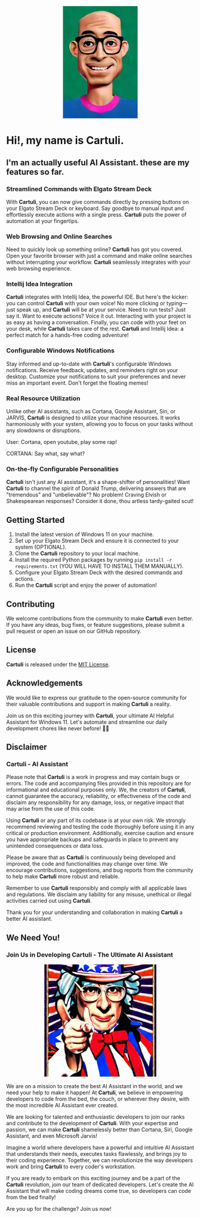 <!DOCTYPE html>
<html>
<body>
  <div style="text-align: center;">
    <img src="images/cartuli-logo-master.png" alt="Cartuli Logo" width="200" height="300">
  </div>

  <h1>Hi!, my name is <strong>Cartuli</strong>.</h1>

<h2>I'm an actually useful AI Assistant. these are my features so far.</h2>

<h3>Streamlined Commands with Elgato Stream Deck</h3>
  <p>With <strong>Cartuli</strong>, you can now give commands directly by pressing buttons on your Elgato Stream Deck or keyboard. Say goodbye to manual input and effortlessly execute actions with a single press. <strong>Cartuli</strong> puts the power of automation at your fingertips.</p>

<h3>Web Browsing and Online Searches</h3>
  <p>Need to quickly look up something online? <strong>Cartuli</strong> has got you covered. Open your favorite browser with just a command and make online searches without interrupting your workflow. <strong>Cartuli</strong> seamlessly integrates with your web browsing experience.</p>

<h3>Intellij Idea Integration</h3>
  <p><strong>Cartuli</strong> integrates with Intellij Idea, the powerful IDE. But here's the kicker: you can control <strong>Cartuli</strong> with your own voice! No more clicking or typing—just speak up, and <strong>Cartuli</strong> will be at your service. Need to run tests? Just say it. Want to execute actions? Voice it out. Interacting with your project is as easy as having a conversation. Finally, you can code with your feet on your desk, while <strong>Cartuli</strong> takes care of the rest. <strong>Cartuli</strong> and Intellij Idea: a perfect match for a hands-free coding adventure!</p>

<h3>Configurable Windows Notifications</h3>
  <p>Stay informed and up-to-date with <strong>Cartuli</strong>'s configurable Windows notifications. Receive feedback, updates, and reminders right on your desktop. Customize your notifications to suit your preferences and never miss an important event. Don't forget the floating memes!</p>

<h3>Real Resource Utilization</h3>
  <p>Unlike other AI assistants, such as Cortana, Google Assistant, Siri, or JARVIS, <strong>Cartuli</strong> is designed to utilize your machine resources. It works harmoniously with your system, allowing you to focus on your tasks without any slowdowns or disruptions.</p>
  <p>User: Cortana, open youtube, play some rap!</p>
  <p>CORTANA: Say what, say what?</p>

<h3>On-the-fly Configurable Personalities</h3>
  <p><strong>Cartuli</strong> isn't just any AI assistant, it's a shape-shifter of personalities! Want <strong>Cartuli</strong> to channel the spirit of Donald Trump, delivering answers that are "tremendous" and "unbelievable"? No problem! Craving Elvish or Shakespearean responses? Consider it done, thou artless tardy-gaited scut!</p>

<h2>Getting Started</h2>

  <ol>
    <li>Install the latest version of Windows 11 on your machine.</li>
    <li>Set up your Elgato Stream Deck and ensure it is connected to your system (OPTIONAL).</li>
    <li>Clone the <strong>Cartuli</strong> repository to your local machine.</li>
    <li>Install the required Python packages by running <code>pip install -r requirements.txt</code> (YOU WILL HAVE TO INSTALL THEM MANUALLY).</li>
    <li>Configure your Elgato Stream Deck with the desired commands and     actions.</li>
    <li>Run the <strong>Cartuli</strong> script and enjoy the power of automation!</li>
  </ol>

<h2>Contributing</h2>

  <p>We welcome contributions from the community to make <strong>Cartuli</strong> even better. If you have any ideas, bug fixes, or feature suggestions, please submit a pull request or open an issue on our GitHub repository.</p>

<h2>License</h2>

  <p><strong>Cartuli</strong> is released under the <a href="LICENSE">MIT License</a>.</p>

<h2>Acknowledgements</h2>

  <p>We would like to express our gratitude to the open-source community for their valuable contributions and support in making <strong>Cartuli</strong> a reality.</p>

  <p>Join us on this exciting journey with <strong>Cartuli</strong>, your ultimate AI Helpful Assistant for Windows 11. Let's automate and streamline our daily development chores like never before! 🚀🤖</p>

<h2>Disclaimer</h2>

<h3><strong>Cartuli</strong> - AI Assistant</h3>

  <p>Please note that <strong>Cartuli</strong> is a work in progress and may contain bugs or errors. The code and accompanying files provided in this repository are for informational and educational purposes only. We, the creators of <strong>Cartuli</strong>, cannot guarantee the accuracy, reliability, or effectiveness of the code and disclaim any responsibility for any damage, loss, or negative impact that may arise from the use of this code.</p>

  <p>Using <strong>Cartuli</strong> or any part of its codebase is at your own risk. We strongly recommend reviewing and testing the code thoroughly before using it in any critical or production environment. Additionally, exercise caution and ensure you have appropriate backups and safeguards in place to prevent any unintended consequences or data loss.</p>

  <p>Please be aware that as <strong>Cartuli</strong> is continuously being developed and improved, the code and functionalities may change over time. We encourage contributions, suggestions, and bug reports from the community to help make <strong>Cartuli</strong> more robust and reliable.</p>

  <p>Remember to use <strong>Cartuli</strong> responsibly and comply with all applicable laws and regulations. We disclaim any liability for any misuse, unethical or illegal activities carried out using <strong>Cartuli</strong>.</p>

  <p>Thank you for your understanding and collaboration in making <strong>Cartuli</strong> a better AI assistant.</p>
   <section>
      <h2>We Need You!</h2>
      <h3>Join Us in Developing <strong>Cartuli</strong> - The Ultimate AI Assistant</h3>
      <div style="text-align: center;">
        <img src="images/urkel-sam.jpg" alt="Uncle Sam" width="300" height="300">
      </div>
      <p>We are on a mission to create the best AI Assistant in the world, and we need your help to make it happen! At <strong>Cartuli</strong>, we believe in empowering developers to code from the bed, the couch, or wherever they desire, with the most incredible AI Assistant ever created.</p>
      <p>We are looking for talented and enthusiastic developers to join our ranks and contribute to the development of <strong>Cartuli</strong>. With your expertise and passion, we can make <strong>Cartuli</strong> shamelessly better than Cortana, Siri, Google Assistant, and even Microsoft Jarvis!</p>
      <p>Imagine a world where developers have a powerful and intuitive AI Assistant that understands their needs, executes tasks flawlessly, and brings joy to their coding experience. Together, we can revolutionize the way developers work and bring <strong>Cartuli</strong> to every coder's workstation.</p>
      <p>If you are ready to embark on this exciting journey and be a part of the <strong>Cartuli</strong> revolution, join our team of dedicated developers. Let's create the AI Assistant that will make coding dreams come true, so developers can code from the bed finally!</p>
      <p>Are you up for the challenge? Join us now!</p>
   </section>
</body>
</html>

